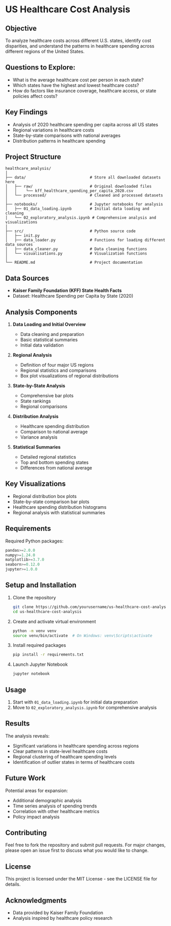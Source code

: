 # US Healthcare Cost Analysis

## Objective
To analyze healthcare costs across different U.S. states, identify cost disparities, and understand the patterns in healthcare spending across different regions of the United States.

## Questions to Explore:
- What is the average healthcare cost per person in each state?
- Which states have the highest and lowest healthcare costs?
- How do factors like insurance coverage, healthcare access, or state policies affect costs?

## Key Findings
- Analysis of 2020 healthcare spending per capita across all US states
- Regional variations in healthcare costs
- State-by-state comparisons with national averages
- Distribution patterns in healthcare spending

## Project Structure

``` shell
healthcare_analysis/
│
├── data/                            # Store all downloaded datasets here
│   ├── raw/                         # Original downloaded files
│   │    └── kff_healthcare_spending_per_capita_2020.csv
│   └── processed/                   # Cleaned and processed datasets
│
├── notebooks/                       # Jupyter notebooks for analysis
│   ├── 01_data_loading.ipynb        # Initial data loading and cleaning
│   └── 02_exploratory_analysis.ipynb # Comprehensive analysis and visualizations
│
├── src/                             # Python source code
│   ├── init.py
│   ├── data_loader.py               # Functions for loading different data sources
│   ├── data_cleaner.py              # Data cleaning functions
│   └── visualisations.py            # Visualization functions
│
└── README.md                        # Project documentation
```


## Data Sources
- **Kaiser Family Foundation (KFF) State Health Facts**
- Dataset: Healthcare Spending per Capita by State (2020)

## Analysis Components
1. **Data Loading and Initial Overview**
   - Data cleaning and preparation
   - Basic statistical summaries
   - Initial data validation

2. **Regional Analysis**
   - Definition of four major US regions
   - Regional statistics and comparisons
   - Box plot visualizations of regional distributions

3. **State-by-State Analysis**
   - Comprehensive bar plots
   - State rankings
   - Regional comparisons

4. **Distribution Analysis**
   - Healthcare spending distribution
   - Comparison to national average
   - Variance analysis

5. **Statistical Summaries**
   - Detailed regional statistics
   - Top and bottom spending states
   - Differences from national average

## Key Visualizations
- Regional distribution box plots
- State-by-state comparison bar plots
- Healthcare spending distribution histograms
- Regional analysis with statistical summaries

## Requirements
Required Python packages:
``` python
pandas>=2.0.0
numpy>=1.24.0
matplotlib>=3.7.0
seaborn>=0.12.0
jupyter>=1.0.0
```

## Setup and Installation
1. Clone the repository
    ```bash
    git clone https://github.com/yourusername/us-healthcare-cost-analysis.git
    cd us-healthcare-cost-analysis
    ```

2. Create and activate virtual environment
    ```bash
    python -m venv venv
    source venv/bin/activate  # On Windows: venv\Scripts\activate
    ```

3. Install required packages
    ```bash
    pip install -r requirements.txt
    ```

4. Launch Jupyter Notebook
    ```bash
    jupyter notebook
    ```

## Usage
1. Start with `01_data_loading.ipynb` for initial data preparation
2. Move to `02_exploratory_analysis.ipynb` for comprehensive analysis

## Results
The analysis reveals:
- Significant variations in healthcare spending across regions
- Clear patterns in state-level healthcare costs
- Regional clustering of healthcare spending levels
- Identification of outlier states in terms of healthcare costs

## Future Work
Potential areas for expansion:
- Additional demographic analysis
- Time series analysis of spending trends
- Correlation with other healthcare metrics
- Policy impact analysis

## Contributing
Feel free to fork the repository and submit pull requests. For major changes, please open an issue first to discuss what you would like to change.

## License
This project is licensed under the MIT License - see the LICENSE file for details.

## Acknowledgments
- Data provided by Kaiser Family Foundation
- Analysis inspired by healthcare policy research